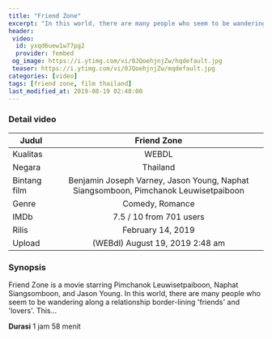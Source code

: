 ```yaml
---
title: "Friend Zone"
excerpt: "In this world, there are many people who seem to be wandering along a relationship border-lining 'friends' and 'lovers'."
header:
 video:
  id: yxqd6uew1w77pg2
  provider: fembed
 og_image: https://i.ytimg.com/vi/0JQoehjnjZw/hqdefault.jpg
 teaser: https://i.ytimg.com/vi/0JQoehjnjZw/mqdefault.jpg
categories: [video]
tags: [friend zone, film thailand]
last_modified_at: 2019-08-19 02:48:00
---
```


### Detail video

|Judul|Friend Zone|
|---|:---:|
|Kualitas|WEBDL|
|Negara|Thailand|
|Bintang film|Benjamin Joseph Varney, Jason Young, Naphat Siangsomboon, Pimchanok Leuwisetpaiboon|
|Genre|Comedy, Romance|
|IMDb|7.5 / 10 from 701 users|
|Rilis|February 14, 2019|
|Upload|(WEBdl) August 19, 2019 2:48 am|

### Synopsis

Friend Zone is a movie starring Pimchanok Leuwisetpaiboon, Naphat Siangsomboon, and Jason Young. In this world, there are many people who seem to be wandering along a relationship border-lining 'friends' and 'lovers'. This...


**Durasi** 1 jam 58 menit
